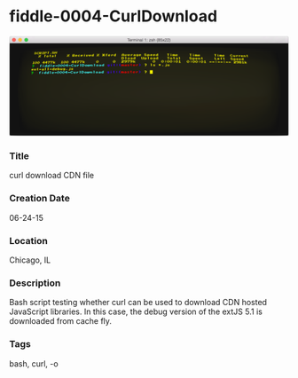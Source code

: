 fiddle-0004-CurlDownload
======

![Screenshot](screenshot.png)


### Title

curl download CDN file


### Creation Date

06-24-15


### Location

Chicago, IL


### Description

Bash script testing whether curl can be used to download CDN hosted JavaScript libraries.  In this case,
the debug version of the extJS 5.1 is downloaded from cache fly.


### Tags

bash, curl, -o
